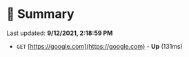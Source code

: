 # 📖 Summary
Last updated: **9/12/2021, 2:18:59 PM**

- `GET` [https://google.com](https://google.com) - **Up** (131ms)
